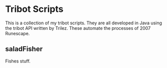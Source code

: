 # Tribot Scripts

This is a collection of my tribot scripts. They are all developed in Java using the tribot API written by Trilez. These automate the processes of 2007 Runescape.

## saladFisher
Fishes stuff.
  

